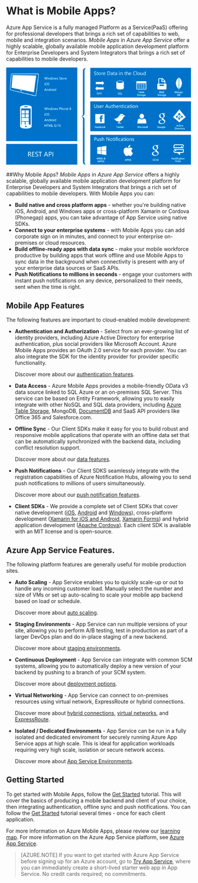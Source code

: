 <properties
	pageTitle="What are Mobile Apps"
	description="Learn what advantages does App Service bring to your enterprise mobile apps."
	services="app-service\mobile"
	documentationCenter=""
	authors="adrianhall"
	manager="yochayk"
	editor=""/>

<tags
	ms.service="app-service-mobile"
	ms.workload="na"
	ms.tgt_pltfrm="mobile-multiple"
	ms.devlang="na"
	ms.topic="hero-article"
	ms.date="10/01/2016"
	ms.author="adrianha"/>

# <a name="getting-started"> </a>What is Mobile Apps?

Azure App Service is a fully managed Platform as a Service(PaaS) offering for professional developers
that brings a rich set of capabilities to web, mobile and integration scenarios. *Mobile Apps* in
*Azure App Service* offer a highly scalable, globally available mobile application development platform
for Enterprise Developers and System Integrators that brings a rich set of capabilities to mobile developers.

![Mobile Apps](./media/app-service-mobile-value-prop/overview.png)

##Why Mobile Apps?
*Mobile Apps* in *Azure App Service* offers a highly scalable, globally available mobile application
development platform for Enterprise Developers and System Integrators that brings a rich set of capabilities
to mobile developers. With Mobile Apps you can:

- **Build native and cross platform apps** - whether you're building native iOS, Android, and Windows apps
  or cross-platform Xamarin or Cordova (Phonegap) apps, you can take advantage of App Service using native SDKs.
- **Connect to your enterprise systems** - with Mobile Apps you can add corporate sign on in minutes, and
  connect to your enterprise on-premises or cloud resources.
- **Build offline-ready apps with data sync** - make your mobile workforce productive by building apps that
  work offline and use Mobile Apps to sync data in the background when connectivity is present with any of your
  enterprise data sources or SaaS APIs.
- **Push Notifications to millions in seconds** - engage your customers with instant push notifications on
any device, personalized to their needs, sent when the time is right.

## Mobile App Features
The following features are important to cloud-enabled mobile development:

- **Authentication and Authorization** - Select from an ever-growing list of identity providers, including
  Azure Active Directory for enterprise authentication, plus social providers like Microsoft Account.  Azure Mobile Apps provides an OAuth 2.0  service for each provider.  You can also
  integrate the SDK for the identity provider for provider specific functionality.

  Discover more about our [authentication features].

- **Data Access** - Azure Mobile Apps provides a mobile-friendly OData v3 data source linked to SQL Azure or
  an on-premises SQL Server.  This service can be based on Entity Framework, allowing you to easily integrate
  with other NoSQL and SQL data providers, including [Azure Table Storage], MongoDB, [DocumentDB] and SaaS API
  providers like Office 365 and Salesforce.com.
- **Offline Sync** - Our Client SDKs make it easy for you to build robust and responsive mobile applications
  that operate with an offline data set that can be automatically synchronized with the backend data, including
  conflict resolution support.

  Discover more about our [data features].

- **Push Notifications** - Our Client SDKS seamlessly integrate with the registration capabilities of Azure
  Notification Hubs, allowing you to send push notifications to millions of users simultaneously.

  Discover more about our [push notification features].

- **Client SDKs** - We provide a complete set of Client SDKs that cover native development ([iOS], [Android] and
  [Windows]), cross-platform development ([Xamarin for iOS and Android], [Xamarin Forms]) and hybrid application
  development ([Apache Cordova]).  Each client SDK is available with an MIT license and is open-source.

## Azure App Service Features.
The following platform features are generally useful for mobile production sites.

- **Auto Scaling** - App Service enables you to quickly scale-up or out to handle any incoming customer
  load. Manually select the number and size of VMs or set up auto-scaling to scale your mobile app backend
  based on load or schedule.

  Discover more about [auto scaling].

- **Staging Environments** - App Service can run multiple versions of your site, allowing you to perform A/B testing, test
  in production as part of a larger DevOps plan and do in-place staging of a new backend.

  Discover more about [staging environments].

- **Continuous Deployment** - App Service can integrate with common SCM systems, allowing you to automatically deploy
  a new version of your backend by pushing to a branch of your SCM system.

  Discover more about [deployment options].
* **Virtual Networking** - App Service can connect to on-premises resources using virtual network, ExpressRoute or hybrid
  connections.
  
  Discover more about [hybrid connections], [virtual networks], and [ExpressRoute].
* **Isolated / Dedicated Environments** - App Service can be run in a fully isolated and dedicated enviroment for securely
  running Azure App Service apps at high scale.  This is ideal for application workloads requiring very high scale, isolation
  or secure network access.
  
  Discover more about [App Service Environments].

## Getting Started
To get started with Mobile Apps, follow the [Get Started] tutorial.  This will cover the basics
of producing a mobile backend and client of your choice, then integrating authentication, offline
sync and push notifications.  You can follow the [Get Started] tutorial several times - once for
each client application.

For more information on Azure Mobile Apps, please review our [learning map].
For more information on the Azure App Service platform, see [Azure App Service].

>[AZURE.NOTE] If you want to get started with Azure App Service before signing up for an
> Azure account, go to [Try App Service](https://azure.microsoft.com/try/app-service/mobile/), where
> you can immediately create a short-lived starter web app in App Service. No credit cards required;
> no commitments.

<!-- URLs. -->
[Migrate your Mobile Service to App Service]: /documentation/articles/app-service-mobile-migrating-from-mobile-services/
[Azure App Service]: /documentation/articles/app-service-value-prop-what-is/
[Get Started]: /documentation/articles/app-service-mobile-ios-get-started/
[Azure Table Storage]: /documentation/articles/storage-getting-started-guide/
[DocumentDB]: /documentation/articles/documentdb-get-started/
[authentication features]: /documentation/articles/app-service-mobile-auth/
[data features]: /documentation/articles/app-service-mobile-offline-data-sync/
[push notification features]: /documentation/articles/notification-hubs-push-notification-overview/
[iOS]: /documentation/articles/app-service-mobile-ios-how-to-use-client-library/
[Android]: /documentation/articles/app-service-mobile-android-how-to-use-client-library/
[Windows]: /documentation/articles/app-service-mobile-dotnet-how-to-use-client-library/
[Xamarin for iOS and Android]: /documentation/articles/app-service-mobile-dotnet-how-to-use-client-library/
[Xamarin Forms]: /documentation/articles/app-service-mobile-xamarin-forms-get-started/
[Apache Cordova]: /documentation/articles/app-service-mobile-cordova-how-to-use-client-library/
[auto scaling]: /documentation/articles/web-sites-scale/
[staging environments]: /documentation/articles/web-sites-staged-publishing/
[deployment options]: /documentation/articles/web-sites-deploy/
[hybrid connections]: /documentation/articles/web-sites-hybrid-connection-get-started/
[virtual networks]: /documentation/articles/web-sites-integrate-with-vnet/
[ExpressRoute]: /documentation/articles/app-service-app-service-environment-network-configuration-expressroute/
[App Service Environments]: /documentation/articles/app-service-app-service-environment-intro/
[learning map]: https://azure.microsoft.com/documentation/learning-paths/appservice-mobileapps/
